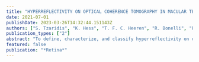 ```yaml
---
title: "HYPERREFLECTIVITY ON OPTICAL COHERENCE TOMOGRAPHY IN MACULAR TELANGIECTASIA TYPE 2"
date: 2021-07-01
publishDate: 2023-03-26T14:32:44.151143Z
authors: ["S. Tzaridis", "K. Hess", "T. F. C. Heeren", "R. Bonelli", "F. G. Holz", "M. Friedlander"]
publication_types: ["2"]
abstract: "To define, characterize, and classify hyperreflectivity on optical coherence tomography and report its prevalence in macular telangiectasia Type 2. 24 months using optical coherence tomography imaging. Three hundred and twenty-two eyes from 161 patients were analyzed in the cross-sectional analysis. Hyperreflectivity was found in 177 (55%) and neovascular membranes in 49 (15%) eyes. Hyperreflectivity correlated significantly with parameters indicative of disease progression. In the longitudinal analysis, 206 eyes from 103 patients were reviewed over a mean of 35.6 months. 17/86 eyes (20%) showed a de novo development of hyperreflectivity. 8/29 eyes (28%) with preexistent intraretinal hyperreflectivity developed outer retinal hyperreflectivity. A high proportion of eyes with outer retinal hyperreflectivity (17/52 [33%]) developed neovascular membranes. Hyperreflectivity represents a common finding in macular telangiectasia Type 2 but lacks a uniform definition. We propose a hyperreflectivity grading scale that may help to estimate disease progression and identify eyes at risk for developing neovascular membranes."
featured: false
publication: "*Retina*"
---
```


